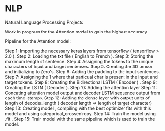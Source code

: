 # NLP
Natural Language Processing Projects

Work in progress for the Attention model to gain the highest accuracy. 

Pipeline for the Attention model:

Step 1: Importing the necessary keras layers from tensorflow ( tensorflow > 2.0 ).
Step 2: Loading the txt file ( English to French ). 
Step 3: Storing the maximum length of sentence. 
Step 4: Assigning the tokens to the unique characters of input and target sentences.
Step 5: Creating the 3D tensor and initializing to Zero's.
Step 6: Adding the padding to the input sentences.
Step 7: Assigning the 1 where that particual char is present in the input and target tokens.
Step 8: Creating the Bidirectional LSTM ( Encoder ) .
Step 9: Creating the LSTM ( Decoder ).
Step 10: Adding the attention layer 
Step 11: Concating attention model output and decoder LSTM sequence output from each time-stamps.
Step 12: Adding the dense layer with output units of length of decoder_length ( decoder length  => length of target character)
Step 13: Creating model , compiling with the best optimizer fits with this model and using categorical_crossentropy.
Step 14: Train the model using .fit .
Step 15: Train model with the same pipeline which is used to train the model.

